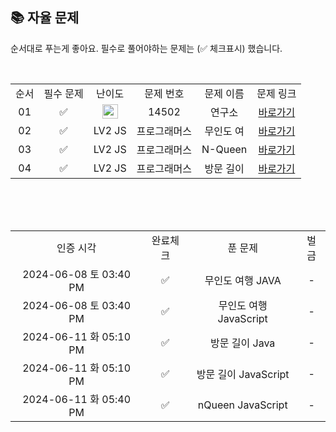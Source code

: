 
## 📚 자율 문제

순서대로 푸는게 좋아요.
필수로 풀어야하는 문제는 (✅ 체크표시) 했습니다.

<br/>
<table>
  <tr>
    <td align="center">순서</td>
    <td align="center">필수 문제</td>
    <td align="center">난이도</td>
    <td align="center">문제 번호</td>
    <td align="center">문제 이름</td>
    <td align="center">문제 링크</td>
  </tr>
   <tr>
    <td align="center">01</td>
    <td align="center">✅</td>
    <td align="center"><img height="23px" width="25px" src="https://d2gd6pc034wcta.cloudfront.net/tier/12.svg"></td>
    <td align="center">14502</td>
    <td align="center">연구소</td>
    <td align="center"><a href="https://www.acmicpc.net/problem/14502">바로가기</a></td>
  </tr>
   <tr>
    <td align="center">02</td>
    <td align="center">✅</td>
    <td align="center">LV2 JS</td>
    <td align="center">프로그래머스</td>
    <td align="center">무인도 여</td>
    <td align="center"><a href="https://school.programmers.co.kr/learn/courses/30/lessons/154540">바로가기</a></td>
  </tr>
  <tr>
    <td align="center">03</td>
    <td align="center">✅</td>
    <td align="center">LV2 JS</td>
    <td align="center">프로그래머스</td>
    <td align="center">N-Queen</td>
    <td align="center"><a href="https://school.programmers.co.kr/learn/courses/30/lessons/12952">바로가기</a></td>
  </tr>
   <tr>
    <td align="center">04</td>
    <td align="center">✅</td>
    <td align="center">LV2 JS</td>
    <td align="center">프로그래머스</td>
    <td align="center">방문 길이</td>
    <td align="center"><a href="https://school.programmers.co.kr/learn/courses/30/lessons/49994">바로가기</a></td>
  </tr>
</table>
<br/><br/>


<br>

<table>
  <tr>
    <td align="center">인증 시각</td>
    <td align="center">완료체크</td>
    <td align="center">푼 문제</td>
    <td align="center">벌금</td>
  </tr>
  <tr>
    <td align="center">2024-06-08 토 03:40 PM</td>
    <td align="center">✅</td>
    <td align="center">무인도 여행 JAVA</td>
    <td align="center">-</td>
  </tr>
  <tr>
    <td align="center">2024-06-08 토 03:40 PM</td>
    <td align="center">✅</td>
    <td align="center">무인도 여행 JavaScript</td>
    <td align="center">-</td>
  </tr>
  <tr>
    <td align="center">2024-06-11 화 05:10 PM</td>
    <td align="center">✅</td>
    <td align="center">방문 길이 Java</td>
    <td align="center">-</td>
  </tr>
    <tr>
    <td align="center">2024-06-11 화 05:10 PM</td>
    <td align="center">✅</td>
    <td align="center">방문 길이 JavaScript</td>
    <td align="center">-</td>
  </tr>
  <tr>
    <td align="center">2024-06-11 화 05:40 PM</td>
    <td align="center">✅</td>
    <td align="center">nQueen JavaScript</td>
    <td align="center">-</td>
  </tr>
</table>
